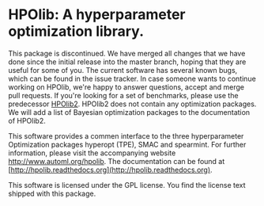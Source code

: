 HPOlib: A hyperparameter optimization library.
===============================================================

This package is discontinued. We have merged all changes that we have done since the initial release into the master branch, hoping that they are useful for some of you. The current software has several known bugs, which can be found in the issue tracker. In case someone wants to continue working on HPOlib, we're happy to answer questions, accept and merge pull requests. If you're looking for a set of benchmarks, please use the predecessor [HPOlib2](github.com/automl/HPOlib2). HPOlib2 does not contain any optimization packages. We will add a list of Bayesian optimization packages to the documentation of HPOlib2.
 
This software provides a commen interface to the three hyperparameter
Optimization packages hyperopt (TPE), SMAC and spearmint. For further information,
please visit the accompanying website http://www.automl.org/hpolib. The
documentation can be found at [http://hpolib.readthedocs.org](http://hpolib.readthedocs.org).


This software is licensed under the GPL license. You find the license text
shipped with this package.

